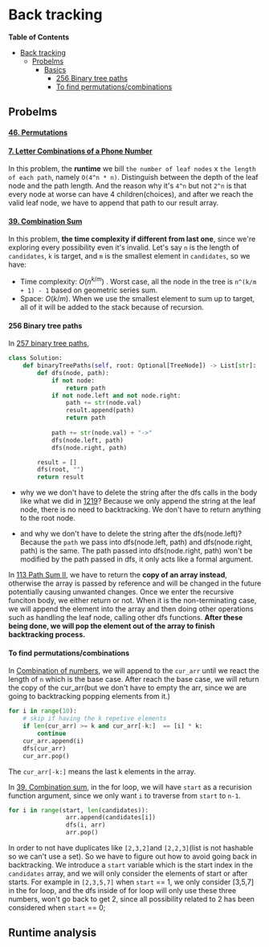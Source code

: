 # Back tracking
**Table of Contents**
- [Back tracking](#back-tracking)
  - [Probelms](#probelms)
    - [Basics](#basics)
      - [256 Binary tree paths](#256-binary-tree-paths)
      - [To find permutations/combinations](#to-find-permutationscombinations)



## Probelms

#### [46. Permutations](https://leetcode.com/problems/permutations/)

#### [7. Letter Combinations of a Phone Number](https://leetcode.com/problems/letter-combinations-of-a-phone-number/)

In this problem, the **runtime** we bill `the number of leaf nodes` x `the length of each path`, namely `O(4^n * n)`. Distinguish between the depth of the leaf node and the path length. And the reason why it's `4^n` but not `2^n` is that every node at worse can have 4 children(choices), and after we reach the valid leaf node, we have to append that path to our result array.



#### [39. Combination Sum](https://leetcode.com/problems/combination-sum/)

In this problem, **the time complexity if different from last one**, since we're exploring every possibility even it's invalid. Let's say `n` is the length of `candidates`, `k` is target, and `m` is the smallest element in `candidates`, so we have:

- Time complexity: $O(n^{k/m})$ . Worst case, all the node in the tree is `n^(k/m + 1) - 1` based on geometric series sum.
- Space: $O(k/m)$. When we use the smallest element to sum up to target, all of it will be added to the stack because of recursion.



#### 256 Binary tree paths
In [257 binary tree paths](/back_tracking/257_binary_tree_paths.py), 
```python
class Solution:
    def binaryTreePaths(self, root: Optional[TreeNode]) -> List[str]:
        def dfs(node, path):
            if not node:
                return path
            if not node.left and not node.right:
                path += str(node.val)
                result.append(path)
                return path
            
            path += str(node.val) + "->"
            dfs(node.left, path)
            dfs(node.right, path)

        result = []
        dfs(root, "")
        return result
```
- why we we don't have to delete the string after the dfs calls in the body like what we did in [1219](/back_tracking/1219_path_with_maximum_gold.py)?
    Because we only append the string at the leaf node, there is no need to backtracking. We don't have to return anything to the root node.

- and why we don't have to delete the string after the dfs(node.left)?
    Because the `path` we pass into dfs(node.left, path) and dfs(node.right, path) is the same. The path passed into dfs(node.right, path) won't be modified by the path passed in dfs, it only acts like a formal argument.

In [113 Path Sum II](/back_tracking/113_path_sum_II.py), we have to return the **copy of an array instead**, otherwise the array is passed by reference and will be changed in the future potentially causing unwanted changes.
Once we enter the recursive funciton body, we either return or not. When it is the non-terminating case, we will append the element into the array and then doing other operations such as handling the leaf node, calling other dfs functions. **After these being done, we will pop the element out of the array to finish backtracking process.**

#### To find permutations/combinations
In [Combination of numbers](./combo_of_numbers.py), we will append to the `cur_arr` until we react the length of `n` which is the base case. After reach the base case, we will return the copy of the cur_arr(but we don't have to empty the arr, since we are going to backtracking popping elements from it.) 

```python
for i in range(10):
    # skip if having the k repetive elements
    if len(cur_arr) >= k and cur_arr[-k:]  == [i] * k:
        continue
    cur_arr.append(i)
    dfs(cur_arr)
    cur_arr.pop()
```
The `cur_arr[-k:]` means the last k elements in the array.

In [39. Combination sum](./39_combination_sum.py), in the for loop, we will have `start` as a recurision function argument, since we only want `i` to traverse from `start` to `n-1`. 
```python
for i in range(start, len(candidates)):
                arr.append(candidates[i])
                dfs(i, arr)
                arr.pop()
```
In order to not have duplicates like `[2,3,2]`and `[2,2,3]`(list is not hashable so we can't use a set). So we have to figure out how to avoid going back in backtracking. We introduce a `start` variable which is the start index in the `candidates` array, and we will only consider the elements of start or after starts. For example in `[2,3,5,7]` when `start` == 1, we only consider [3,5,7] in the for loop, and the dfs inside of for loop will only use these three numbers, won't go back to get 2, since all possibility related to 2 has been considered when `start` == 0;





## Runtime analysis

